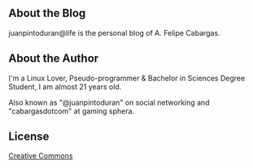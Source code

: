 ## About the Blog

juanpintoduran@life is the personal blog of A. Felipe Cabargas.

## About the Author

I'm a Linux Lover, Pseudo-programmer & Bachelor in Sciences Degree Student, I am almost 21 years old.

Also known as "@juanpintoduran" on social networking and "cabargasdotcom" at gaming sphera.

## License

[Creative Commons](http://creativecommons.org/licenses/by-nc-sa/3.0/)